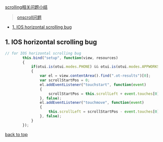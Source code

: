 [scrolling相关问题小结](#top)

> [onscroll问题](https://github.com/honggzb/Study-General/blob/master/Hybrid-Web/onscroll%E9%97%AE%E9%A2%98.md)

- [1. IOS horizontal scrolling bug](#horizontal)

<h2 id="horizontal">1. IOS horizontal scrolling bug</h2>

```javascript
// for IOS horizontal scrolling bug
		this.bind("setup", function(view, resources)
		{
			if(otui.is(otui.modes.PHONE) && otui.is(otui.modes.APPWORKS) && mejs.MediaFeatures.isiOS)
			{
				var el = view.contentArea().find(".ot-results")[0];
				var scrollStartPos = 0;
				el.addEventListener("touchstart", function(event)
				{
					scrollStartPos = this.scrollLeft + event.touches[0].pageX;
				}, false);
				el.addEventListener("touchmove", function(event)
				{
					this.scrollLeft = scrollStartPos - event.touches[0].pageX;
				}, false);
			}
		});
 ```
 
 [back to top](#top)
